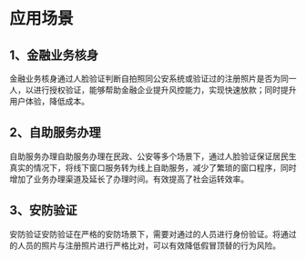 # 应用场景

## 1、金融业务核身

金融业务核身通过人脸验证判断自拍照同公安系统或验证过的注册照片是否为同一人，以进行授权验证，能够帮助金融企业提升风控能力，实现快速放款；同时提升用户体验，降低成本。

## 2、自助服务办理

自助服务办理自助服务办理在民政、公安等多个场景下，通过人脸验证保证居民生真实的情况下，将线下窗口服务转为线上自助服务，减少了繁琐的窗口程序，同时增加了业务办理渠道及延长了办理时间。有效提高了社会运转效率。

## 3、安防验证

安防验证安防验证在严格的安防场景下，需要对通过的人员进行身份验证。将通过的人员的照片与注册照片进行严格比对，可以有效降低假冒顶替的行为风险。